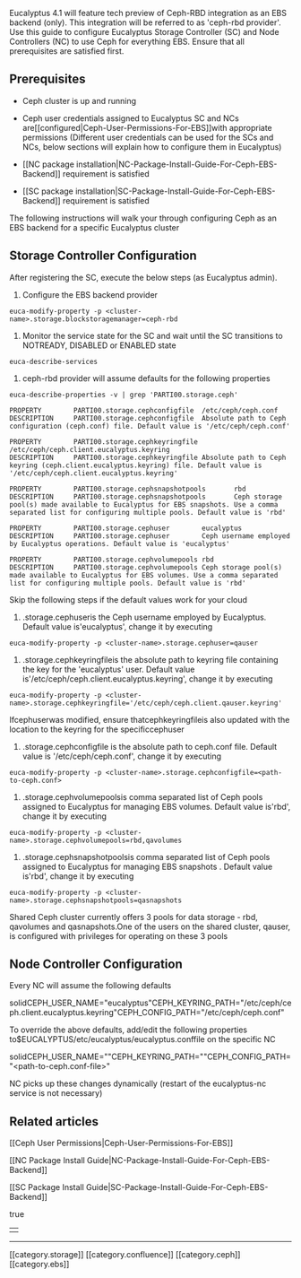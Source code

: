Eucalyptus 4.1 will feature tech preview of Ceph-RBD integration as an EBS backend (only). This integration will be referred to as 'ceph-rbd provider'. Use this guide to configure Eucalyptus Storage Controller (SC) and Node Controllers (NC) to use Ceph for everything EBS. Ensure that all prerequisites are satisfied first.


## Prerequisites

* Ceph cluster is up and running
* Ceph user credentials assigned to Eucalyptus SC and NCs are[[configured|Ceph-User-Permissions-For-EBS]]with appropriate permissions (Different user credentials can be used for the SCs and NCs, below sections will explain how to configure them in Eucalyptus)


* [[NC package installation|NC-Package-Install-Guide-For-Ceph-EBS-Backend]] requirement is satisfied


* [[SC package installation|SC-Package-Install-Guide-For-Ceph-EBS-Backend]] requirement is satisfied





The following instructions will walk your through configuring Ceph as an EBS backend for a specific Eucalyptus cluster


## Storage Controller Configuration
After registering the SC, execute the below steps (as Eucalyptus admin).


1. Configure the EBS backend provider


```
euca-modify-property -p <cluster-name>.storage.blockstoragemanager=ceph-rbd
```

1. Monitor the service state for the SC and wait until the SC transitions to NOTREADY, DISABLED or ENABLED state


```
euca-describe-services
```

1. ceph-rbd provider will assume defaults for the following properties


```
euca-describe-properties -v | grep 'PARTI00.storage.ceph'

PROPERTY        PARTI00.storage.cephconfigfile  /etc/ceph/ceph.conf
DESCRIPTION     PARTI00.storage.cephconfigfile  Absolute path to Ceph configuration (ceph.conf) file. Default value is '/etc/ceph/ceph.conf'

PROPERTY        PARTI00.storage.cephkeyringfile /etc/ceph/ceph.client.eucalyptus.keyring
DESCRIPTION     PARTI00.storage.cephkeyringfile Absolute path to Ceph keyring (ceph.client.eucalyptus.keyring) file. Default value is '/etc/ceph/ceph.client.eucalyptus.keyring'

PROPERTY        PARTI00.storage.cephsnapshotpools       rbd
DESCRIPTION     PARTI00.storage.cephsnapshotpools       Ceph storage pool(s) made available to Eucalyptus for EBS snapshots. Use a comma separated list for configuring multiple pools. Default value is 'rbd'

PROPERTY        PARTI00.storage.cephuser        eucalyptus
DESCRIPTION     PARTI00.storage.cephuser        Ceph username employed by Eucalyptus operations. Default value is 'eucalyptus'

PROPERTY        PARTI00.storage.cephvolumepools rbd
DESCRIPTION     PARTI00.storage.cephvolumepools Ceph storage pool(s) made available to Eucalyptus for EBS volumes. Use a comma separated list for configuring multiple pools. Default value is 'rbd'

```
Skip the following steps if the default values work for your cloud


1. <cluster-name>.storage.cephuseris the Ceph username employed by Eucalyptus. Default value is'eucalyptus', change it by executing


```
euca-modify-property -p <cluster-name>.storage.cephuser=qauser
```

1. <cluster-name>.storage.cephkeyringfileis the absolute path to keyring file containing the key for the 'eucalyptus' user. Default value is'/etc/ceph/ceph.client.eucalyptus.keyring', change it by executing


```
euca-modify-property -p <cluster-name>.storage.cephkeyringfile='/etc/ceph/ceph.client.qauser.keyring'
```
Ifcephuserwas modified, ensure thatcephkeyringfileis also updated with the location to the keyring for the specificcephuser


1. <cluster-name>.storage.cephconfigfile is the absolute path to ceph.conf file. Default value is '/etc/ceph/ceph.conf', change it by executing


```
euca-modify-property -p <cluster-name>.storage.cephconfigfile=<path-to-ceph.conf>
```

1. <cluster-name>.storage.cephvolumepoolsis comma separated list of Ceph pools assigned to Eucalyptus for managing EBS volumes. Default value is'rbd', change it by executing


```
euca-modify-property -p <cluster-name>.storage.cephvolumepools=rbd,qavolumes
```

1. <cluster-name>.storage.cephsnapshotpoolsis comma separated list of Ceph pools assigned to Eucalyptus for managing EBS snapshots . Default value is'rbd', change it by executing


```
euca-modify-property -p <cluster-name>.storage.cephsnapshotpools=qasnapshots
```
Shared Ceph cluster currently offers 3 pools for data storage - rbd, qavolumes and qasnapshots.One of the users on the shared cluster, qauser, is configured with privileges for operating on these 3 pools




## Node Controller Configuration
Every NC will assume the following defaults

solidCEPH_USER_NAME="eucalyptus"CEPH_KEYRING_PATH="/etc/ceph/ceph.client.eucalyptus.keyring"CEPH_CONFIG_PATH="/etc/ceph/ceph.conf"

To override the above defaults, add/edit the following properties to$EUCALYPTUS/etc/eucalyptus/eucalyptus.conffile on the specific NC

solidCEPH_USER_NAME="<ceph-username-for-use-by-this-NC>"CEPH_KEYRING_PATH="<path-to-keyring-file-for-ceph-username>"CEPH_CONFIG_PATH="<path-to-ceph.conf-file>"

NC picks up these changes dynamically (restart of the eucalyptus-nc service is not necessary)


## Related articles
[[Ceph User Permissions|Ceph-User-Permissions-For-EBS]]

[[NC Package Install Guide|NC-Package-Install-Guide-For-Ceph-EBS-Backend]]

[[SC Package Install Guide|SC-Package-Install-Guide-For-Ceph-EBS-Backend]]



true

|  | 
|  --- | 
|  | 



*****

[[category.storage]] 
[[category.confluence]] 
[[category.ceph]] 
[[category.ebs]]
